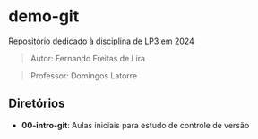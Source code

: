 # demo-git
Repositório dedicado à disciplina de LP3 em 2024

> Autor: Fernando Freitas de Lira 

> Professor: Domingos Latorre

## Diretórios

- **00-intro-git**: Aulas iniciais para estudo de controle de versão